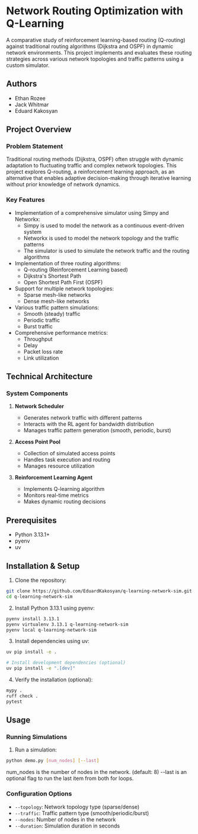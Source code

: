 # Network Routing Optimization with Q-Learning

A comparative study of reinforcement learning-based routing (Q-routing) against traditional routing algorithms (Dijkstra and OSPF) in dynamic network environments. This project implements and evaluates these routing strategies across various network topologies and traffic patterns using a custom simulator.

## Authors

- Ethan Rozee
- Jack Whitmar
- Eduard Kakosyan

## Project Overview

### Problem Statement
Traditional routing methods (Dijkstra, OSPF) often struggle with dynamic adaptation to fluctuating traffic and complex network topologies. This project explores Q-routing, a reinforcement learning approach, as an alternative that enables adaptive decision-making through iterative learning without prior knowledge of network dynamics.

### Key Features
- Implementation of a comprehensive simulator using Simpy and Networkx:
  - Simpy is used to model the network as a continuous event-driven system
  - Networkx is used to model the network topology and the traffic patterns
  - The simulator is used to simulate the network traffic and the routing algorithms
- Implementation of three routing algorithms:
  - Q-routing (Reinforcement Learning based)
  - Dijkstra's Shortest Path
  - Open Shortest Path First (OSPF)
- Support for multiple network topologies:
  - Sparse mesh-like networks
  - Dense mesh-like networks
- Various traffic pattern simulations:
  - Smooth (steady) traffic
  - Periodic traffic
  - Burst traffic
- Comprehensive performance metrics:
  - Throughput
  - Delay
  - Packet loss rate
  - Link utilization

## Technical Architecture

### System Components
1. **Network Scheduler**
   - Generates network traffic with different patterns
   - Interacts with the RL agent for bandwidth distribution
   - Manages traffic pattern generation (smooth, periodic, burst)

2. **Access Point Pool**
   - Collection of simulated access points
   - Handles task execution and routing
   - Manages resource utilization

3. **Reinforcement Learning Agent**
   - Implements Q-learning algorithm
   - Monitors real-time metrics
   - Makes dynamic routing decisions

## Prerequisites

- Python 3.13.1+
- pyenv
- uv 

## Installation & Setup
1. Clone the repository:
```bash
git clone https://github.com/EduardKakosyan/q-learning-network-sim.git
cd q-learning-network-sim
```

2. Install Python 3.13.1 using pyenv:
```bash
pyenv install 3.13.1
pyenv virtualenv 3.13.1 q-learning-network-sim
pyenv local q-learning-network-sim
```

3. Install dependencies using uv:
```bash
uv pip install -e .

# Install development dependencies (optional)
uv pip install -e ".[dev]"
```

4. Verify the installation (optional):
```bash
mypy .
ruff check .
pytest
```
## Usage
### Running Simulations

1. Run a simulation:
```bash
python demo.py [num_nodes] [--last]
```
num_nodes is the number of nodes in the network. (default: 8)
--last is an optional flag to run the last item from both for loops.

### Configuration Options

- `--topology`: Network topology type (sparse/dense)
- `--traffic`: Traffic pattern type (smooth/periodic/burst)
- `--nodes`: Number of nodes in the network
- `--duration`: Simulation duration in seconds